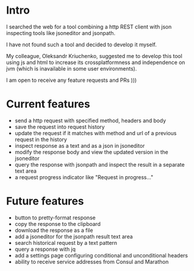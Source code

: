# Intro

I searched the web for a tool combining a http REST client with 
json inspecting tools like jsoneditor and jsonpath.

I have not found such a tool and decided to develop it myself.

My colleague, Oleksandr Kriuchenko, suggested me to develop this 
tool using js and html to increase its crossplatformness and
independence on jvm (which is inavailable in some user environments).

I am open to receive any feature requests and PRs )))

# Current features

* send a http request with specified method, headers and body
* save the request into request history
* update the request if it matches with method and url of a previous request in the history
* inspect response as a text and as a json in jsoneditor
* modify the response body and view the updated version in the jsoneditor
* query the response with jsonpath and inspect the result in a separate text area
* a request progress indicator like "Request in progress..."

# Future features

* button to pretty-format response
* copy the response to the clipboard
* download the response as a file
* add a jsoneditor for the jsonpath result text area
* search historical request by a text pattern
* query a response with jq
* add a settings page configuring conditional and unconditional headers
* ability to receive service addresses from Consul and Marathon

